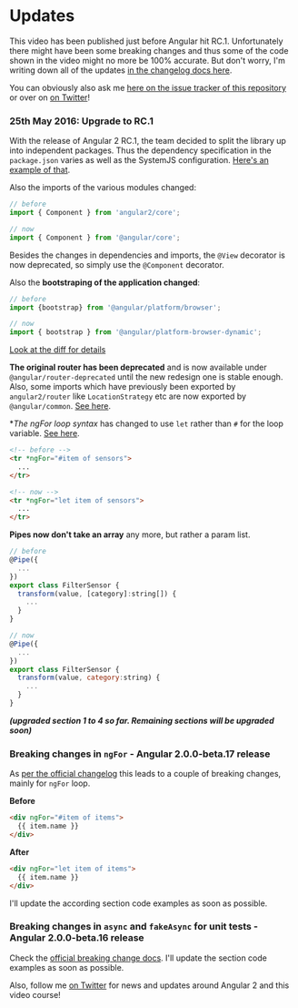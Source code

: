 # Updates

This video has been published just before Angular hit RC.1. Unfortunately there might have been some breaking changes and thus some of the code shown in the video might no more be 100% accurate. But don't worry, I'm writing down all of the updates [in the changelog docs here](CHANGELOG.MD). 

You can obviously also ask me [here on the issue tracker of this repository](https://github.com/juristr/learning-angular2-directives-course/issues) or over on [on Twitter](https://twitter.com/juristr)!

### 25th May 2016: Upgrade to RC.1

With the release of Angular 2 RC.1, the team decided to split the library up into independent packages. Thus the dependency specification in the `package.json` varies as well as the SystemJS configuration. [Here's an example of that](https://github.com/juristr/learning-angular2-directives-course/commit/61db60ed69a40ffdd5f6aa49397f0c80fb9a195a).

Also the imports of the various modules changed:

```javascript
// before
import { Component } from 'angular2/core';

// now
import { Component } from '@angular/core';
```

Besides the changes in dependencies and imports, the `@View` decorator is now deprecated, so simply use the `@Component` decorator. 

Also the **bootstraping of the application changed**:

```javascript
// before
import {bootstrap} from '@angular/platform/browser';

// now
import { bootstrap } from '@angular/platform-browser-dynamic';
```

[Look at the diff for details](https://github.com/juristr/learning-angular2-directives-course/commit/a71c67da74a91f8cfdd0da5c8da53dbb87b9e689)

**The original router has been deprecated** and is now available under `@angular/router-deprecated` until the new redesign one is stable enough. Also, some imports which have previously been exported by `angular2/router` like `LocationStrategy` etc are now exported by `@angular/common`. [See here](https://github.com/juristr/learning-angular2-directives-course/blob/3.2-scanning-new-sensors-v2/app/main.ts#L4).

**The *ngFor loop syntax** has changed to use `let` rather than `#` for the loop variable. [See here](https://github.com/juristr/learning-angular2-directives-course/commit/c14147cbf35e8d90cf65f9033c89b3fdb502f454).

```html
<!-- before -->
<tr *ngFor="#item of sensors">
  ...
</tr>

<!-- now -->
<tr *ngFor="let item of sensors">
  ...
</tr>
```

**Pipes now don't take an array** any more, but rather a param list.

```javascript
// before
@Pipe({
  ...
})
export class FilterSensor {
  transform(value, [category]:string[]) {
    ...
  }
}

// now
@Pipe({
  ...
})
export class FilterSensor {
  transform(value, category:string) {
    ...
  }
}
```

**_(upgraded section 1 to 4 so far. Remaining sections will be upgraded soon)_**

### Breaking changes in `ngFor` - Angular 2.0.0-beta.17 release

As [per the official changelog](https://github.com/angular/angular/blob/master/CHANGELOG.md#200-beta17-2016-04-28) this leads to a couple of breaking changes, mainly for `ngFor` loop.

**Before**

```html
<div ngFor="#item of items">
  {{ item.name }}
</div>
```

**After**

```html
<div ngFor="let item of items">
  {{ item.name }}
</div>
```

I'll update the according section code examples as soon as possible.

### Breaking changes in `async` and `fakeAsync` for unit tests - Angular 2.0.0-beta.16 release

Check the [official breaking change docs](https://github.com/angular/angular/blob/master/CHANGELOG.md#breaking-changes-1). I'll update the section code examples as soon as possible.

Also, follow me [on Twitter](https://twitter.com/juristr) for news and updates around Angular 2 and this video course!
